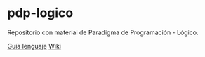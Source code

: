 # pdp-logico

Repositorio con material de Paradigma de Programación - Lógico.

[Guía lenguaje](https://docs.google.com/document/d/e/2PACX-1vTlLkakSbp6ubcIq00PU4-Z96tg8CUSc8bO793_uftmiGjfkSn7Ug-F_y0-ieIWG6aWfuoHLJrRL8Fd/pub)
[Wiki](http://wiki.uqbar.org/wiki/articles/paradigma-logico.html)